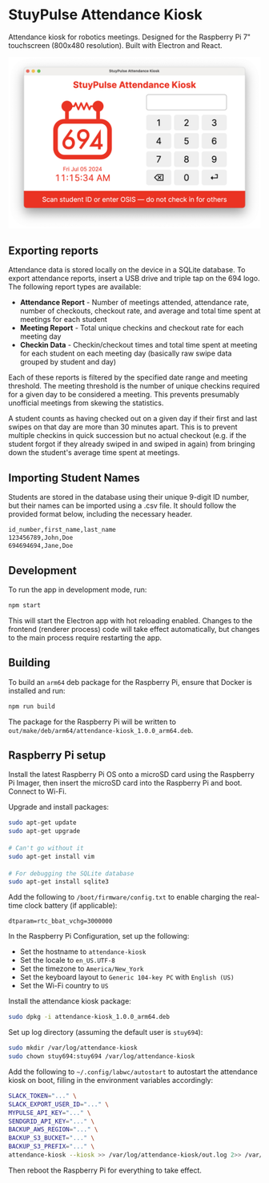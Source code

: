 StuyPulse Attendance Kiosk
==========================

Attendance kiosk for robotics meetings. Designed for the Raspberry Pi 7" touchscreen (800x480 resolution). Built with
Electron and React.

![Screenshot of app](docs/images/screenshot.png)

## Exporting reports

Attendance data is stored locally on the device in a SQLite database. To export attendance reports, insert a USB drive
and triple tap on the 694 logo. The following report types are available:

- **Attendance Report** - Number of meetings attended, attendance rate, number of checkouts, checkout rate, and average
  and total time spent at meetings for each student
- **Meeting Report** - Total unique checkins and checkout rate for each meeting day
- **Checkin Data** - Checkin/checkout times and total time spent at meeting for each student on each meeting day
  (basically raw swipe data grouped by student and day)

Each of these reports is filtered by the specified date range and meeting threshold. The meeting threshold is the number
of unique checkins required for a given day to be considered a meeting. This prevents presumably unofficial meetings
from skewing the statistics.

A student counts as having checked out on a given day if their first and last swipes on that day are more than 30
minutes apart. This is to prevent multiple checkins in quick succession but no actual checkout (e.g. if the student
forgot if they already swiped in and swiped in again) from bringing down the student's average time spent at meetings.

## Importing Student Names

Students are stored in the database using their unique 9-digit ID number, but their names can be imported using a .csv file. It should follow the provided format below, including the necessary header.

    id_number,first_name,last_name
    123456789,John,Doe
    694694694,Jane,Doe

## Development

To run the app in development mode, run:

```bash
npm start
```

This will start the Electron app with hot reloading enabled. Changes to the frontend (renderer process) code will take
effect automatically, but changes to the main process require restarting the app.

## Building

To build an `arm64` deb package for the Raspberry Pi, ensure that Docker is installed and run:

```bash
npm run build
```

The package for the Raspberry Pi will be written to `out/make/deb/arm64/attendance-kiosk_1.0.0_arm64.deb`.

## Raspberry Pi setup

Install the latest Raspberry Pi OS onto a microSD card using the Raspberry Pi Imager, then insert the microSD card into
the Raspberry Pi and boot. Connect to Wi-Fi.

Upgrade and install packages:

```bash
sudo apt-get update
sudo apt-get upgrade

# Can't go without it
sudo apt-get install vim

# For debugging the SQLite database
sudo apt-get install sqlite3
```

Add the following to `/boot/firmware/config.txt` to enable charging the real-time clock battery (if applicable):

```
dtparam=rtc_bbat_vchg=3000000
```

In the Raspberry Pi Configuration, set up the following:

- Set the hostname to `attendance-kiosk`
- Set the locale to `en_US.UTF-8`
- Set the timezone to `America/New_York`
- Set the keyboard layout to `Generic 104-key PC` with `English (US)`
- Set the Wi-Fi country to `US`

Install the attendance kiosk package:

```bash
sudo dpkg -i attendance-kiosk_1.0.0_arm64.deb
```

Set up log directory (assuming the default user is `stuy694`):

```bash
sudo mkdir /var/log/attendance-kiosk
sudo chown stuy694:stuy694 /var/log/attendance-kiosk
```

Add the following to `~/.config/labwc/autostart` to autostart the attendance kiosk on boot, filling in the environment
variables accordingly:

```bash
SLACK_TOKEN="..." \
SLACK_EXPORT_USER_ID="..." \
MYPULSE_API_KEY="..." \
SENDGRID_API_KEY="..." \
BACKUP_AWS_REGION="..." \
BACKUP_S3_BUCKET="..." \
BACKUP_S3_PREFIX="..." \
attendance-kiosk --kiosk >> /var/log/attendance-kiosk/out.log 2>> /var/log/attendance-kiosk/err.log
```

Then reboot the Raspberry Pi for everything to take effect.
